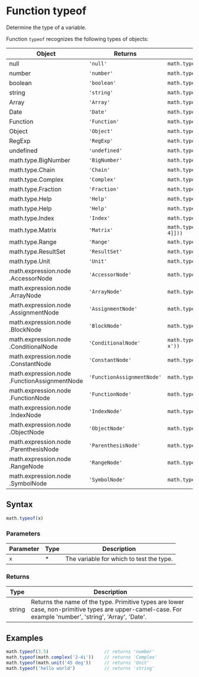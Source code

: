 <!-- Note: This file is automatically generated from source code comments. Changes made in this file will be overridden. -->

# Function typeof

Determine the type of a variable.

Function `typeof` recognizes the following types of objects:

Object                 | Returns       | Example
---------------------- | ------------- | ------------------------------------------
null                   | `'null'`      | `math.typeof(null)`
number                 | `'number'`    | `math.typeof(3.5)`
boolean                | `'boolean'`   | `math.typeof(true)`
string                 | `'string'`    | `math.typeof('hello world')`
Array                  | `'Array'`     | `math.typeof([1, 2, 3])`
Date                   | `'Date'`      | `math.typeof(new Date())`
Function               | `'Function'`  | `math.typeof(function () {})`
Object                 | `'Object'`    | `math.typeof({a: 2, b: 3})`
RegExp                 | `'RegExp'`    | `math.typeof(/a regexp/)`
undefined              | `'undefined'` | `math.typeof(undefined)`
math.type.BigNumber    | `'BigNumber'` | `math.typeof(math.bignumber('2.3e500'))`
math.type.Chain        | `'Chain'`     | `math.typeof(math.chain(2))`
math.type.Complex      | `'Complex'`   | `math.typeof(math.complex(2, 3))`
math.type.Fraction     | `'Fraction'`  | `math.typeof(math.fraction(1, 3))`
math.type.Help         | `'Help'`      | `math.typeof(math.help('sqrt'))`
math.type.Help         | `'Help'`      | `math.typeof(math.help('sqrt'))`
math.type.Index        | `'Index'`     | `math.typeof(math.index(1, 3))`
math.type.Matrix       | `'Matrix'`    | `math.typeof(math.matrix([[1,2], [3, 4]]))`
math.type.Range        | `'Range'`     | `math.typeof(math.range(0, 10))`
math.type.ResultSet    | `'ResultSet'` | `math.typeof(math.eval('a=2\nb=3'))`
math.type.Unit         | `'Unit'`      | `math.typeof(math.unit('45 deg'))`
math.expression.node&#8203;.AccessorNode            | `'AccessorNode'`            | `math.typeof(math.parse('A[2]'))`
math.expression.node&#8203;.ArrayNode               | `'ArrayNode'`               | `math.typeof(math.parse('[1,2,3]'))`
math.expression.node&#8203;.AssignmentNode          | `'AssignmentNode'`          | `math.typeof(math.parse('x=2'))`
math.expression.node&#8203;.BlockNode               | `'BlockNode'`               | `math.typeof(math.parse('a=2; b=3'))`
math.expression.node&#8203;.ConditionalNode         | `'ConditionalNode'`         | `math.typeof(math.parse('x<0 ? -x : x'))`
math.expression.node&#8203;.ConstantNode            | `'ConstantNode'`            | `math.typeof(math.parse('2.3'))`
math.expression.node&#8203;.FunctionAssignmentNode  | `'FunctionAssignmentNode'`  | `math.typeof(math.parse('f(x)=x^2'))`
math.expression.node&#8203;.FunctionNode            | `'FunctionNode'`            | `math.typeof(math.parse('sqrt(4)'))`
math.expression.node&#8203;.IndexNode               | `'IndexNode'`               | `math.typeof(math.parse('A[2]').index)`
math.expression.node&#8203;.ObjectNode              | `'ObjectNode'`              | `math.typeof(math.parse('{a:2}'))`
math.expression.node&#8203;.ParenthesisNode         | `'ParenthesisNode'`         | `math.typeof(math.parse('(2+3)'))`
math.expression.node&#8203;.RangeNode               | `'RangeNode'`               | `math.typeof(math.parse('1:10'))`
math.expression.node&#8203;.SymbolNode              | `'SymbolNode'`              | `math.typeof(math.parse('x'))`


## Syntax

```js
math.typeof(x)
```

### Parameters

Parameter | Type | Description
--------- | ---- | -----------
`x` | * | The variable for which to test the type.

### Returns

Type | Description
---- | -----------
string | Returns the name of the type. Primitive types are lower case, non-primitive types are upper-camel-case. For example 'number', 'string', 'Array', 'Date'.


## Examples

```js
math.typeof(3.5)                     // returns 'number'
math.typeof(math.complex('2-4i'))    // returns 'Complex'
math.typeof(math.unit('45 deg'))     // returns 'Unit'
math.typeof('hello world')           // returns 'string'
```


